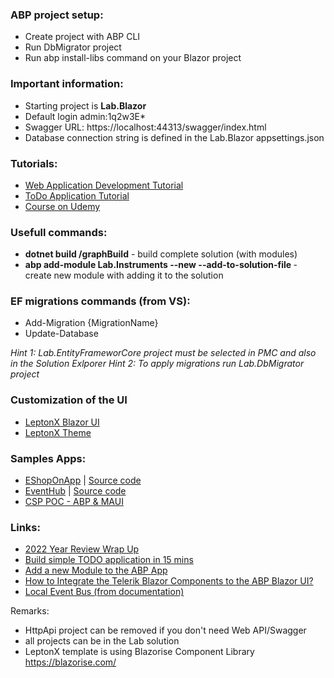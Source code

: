 ### ABP project setup: 
- Create project with ABP CLI 
- Run DbMigrator project 
- Run abp install-libs command on your Blazor project 

### Important information: 
- Starting project is <b>Lab.Blazor</b> 
- Default login admin:1q2w3E*
- Swagger URL: https://localhost:44313/swagger/index.html
- Database connection string is defined in the Lab.Blazor appsettings.json 

### Tutorials: 
- [Web Application Development Tutorial](https://docs.abp.io/en/abp/latest/Tutorials/Part-1?UI=BlazorServer&DB=EF)
- [ToDo Application Tutorial]("https://docs.abp.io/en/abp/latest/Tutorials/Todo/Index?UI=BlazorServer&DB=EF")
- [Course on Udemy]("https://www.udemy.com/course/build-todo-web-application-with-abp-framework/")


### Usefull commands:

- <b>dotnet build /graphBuild</b> - build complete solution (with modules)  
- <b>abp add-module Lab.Instruments --new --add-to-solution-file </b> - create new module with adding it to the solution  


### EF migrations commands (from VS): 
- Add-Migration {MigrationName}
- Update-Database 

<i>Hint 1: Lab.EntityFrameworCore project must be selected in PMC and also in the Solution Exlporer</i> 
<i>Hint 2: To apply migrations run Lab.DbMigrator project</i>

### Customization of the UI 
- [LeptonX Blazor UI](https://docs.abp.io/en/commercial/latest/themes/lepton-x/blazor?UI=BlazorServer)
- [LeptonX Theme](https://leptontheme.com/) 

### Samples Apps:
- [EShopOnApp](https://www.eshoponabp.com/) | [Source code](https://github.com/abpframework/eShopOnAbp)
- [EventHub](https://www.openeventhub.com/) | [Source code](https://github.com/abpframework/eventhub)
- [CSP POC - ABP & MAUI](https://f2black.blob.core.windows.net/csp/POC_MAUI_APP.gif)

### Links:
- [2022 Year Review Wrap Up](https://blog.abp.io/abp/ABP-Year-Review-2022-Wrap-Up)
- [Build simple TODO application in 15 mins](https://youtu.be/Qb-hsf1ID7k)
- [Add a new Module to the ABP App](https://blog.antosubash.com/posts/abp-add-new-module)
- [How to Integrate the Telerik Blazor Components to the ABP Blazor UI?](https://community.abp.io/posts/how-to-integrate-the-telerik-blazor-components-to-the-abp-blazor-ui-q8g31abb?_ga=2.152629817.1455784776.1677557058-1202437795.1670611426)
- [Local Event Bus (from documentation)](https://docs.abp.io/en/abp/latest/Local-Event-Bus)

Remarks: 
- HttpApi project can be removed if you don't need Web API/Swagger 
- all projects can be in the Lab solution 
- LeptonX template is using Blazorise Component Library https://blazorise.com/ 